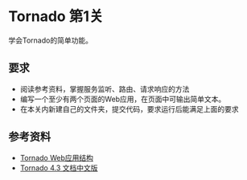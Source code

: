 # Tornado 第1关

学会Tornado的简单功能。

## 要求

- 阅读参考资料，掌握服务监听、路由、请求响应的方法
- 编写一个至少有两个页面的Web应用，在页面中可输出简单文本。
- 在本关内新建自己的文件夹，提交代码，要求运行后能满足上面的要求

## 参考资料

- [Tornado Web应用结构](https://segmentfault.com/a/1190000004240965)
- [Tornado 4.3 文档中文版](https://tornado-zh.readthedocs.io/zh/latest/)
